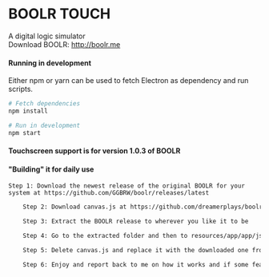 # BOOLR TOUCH
A digital logic simulator  
Download BOOLR: http://boolr.me

#### Running in development

Either npm or yarn can be used to fetch Electron as dependency and run scripts.

```bash
# Fetch dependencies
npm install

# Run in development
npm start
```

#### Touchscreen support is for version 1.0.3 of BOOLR

#### "Building" it for daily use

	Step 1: Download the newest release of the original BOOLR for your system at https://github.com/GGBRW/boolr/releases/latest
```bash
	Step 2: Download canvas.js at https://github.com/dreamerplays/boolr/releases/latest

	Step 3: Extract the BOOLR release to wherever you like it to be

	Step 4: Go to the extracted folder and then to resources/app/app/js/

	Step 5: Delete canvas.js and replace it with the downloaded one from my repository

	Step 6: Enjoy and report back to me on how it works and if some features are missing
```
